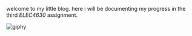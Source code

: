 welcome to my little blog. here i will be documenting my progress in the third *ELEC4630* assignment.


![giphy](https://github.com/gp-rgb/gp-rgb.github.io/assets/131956221/20b7a146-e977-4604-b17f-a636473acfc9)
